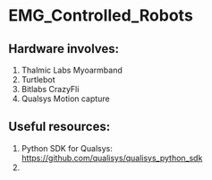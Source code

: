 # EMG_Controlled_Robots


## Hardware involves:
1. Thalmic Labs Myoarmband
2. Turtlebot
3. Bitlabs CrazyFli
4. Qualsys Motion capture

## Useful resources:
1. Python SDK for Qualsys: https://github.com/qualisys/qualisys_python_sdk
2.